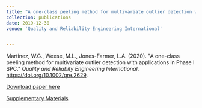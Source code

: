 ```yaml
---
title: "A one-class peeling method for multivariate outlier detection with applications in Phase I SPC"
collection: publications
date: 2019-12-30
venue: 'Quality and Reliability Engineering International'


---
```

Martinez, W.G., Weese, M.L., Jones-Farmer, L.A. (2020). &quot;A one-class peeling method for multivariate outlier detection with applications in Phase I SPC.&quot; <i>Quality and Reliabity Engineering International</i>. https://doi.org/10.1002/qre.2629. 

[Download paper here](http://weeseml.github.io/files/martinez_at_al.pdf)

[Supplementary Materials](https://github.com/martinwg/OCP)
